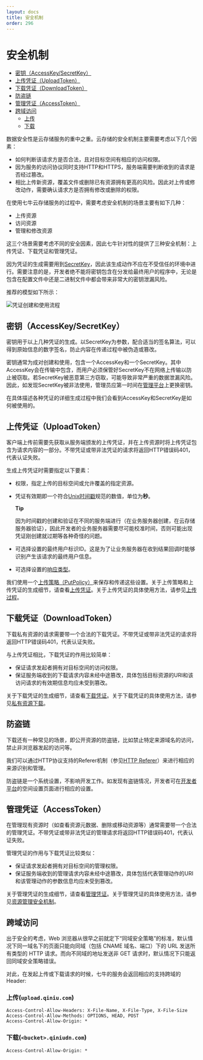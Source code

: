 ```yaml
---
layout: docs
title: 安全机制
order: 296
---
```


<a id="security"></a>
# 安全机制

- [密钥（AccessKey/SecretKey）](#aksk)
- [上传凭证（UploadToken）](#upload-token)
- [下载凭证（DownloadToken）](#download-token)
- [防盗链](#anti-leech)
- [管理凭证（AccessToken）](#accesstoken)
- [跨域访问](#cors-support)
    - [上传](#upload-cors)
	- [下载](#download-cors) 

数据安全性是云存储服务的重中之重。云存储的安全机制主要需要考虑以下几个因素：

- 如何判断该请求方是否合法，且对目标空间有相应的访问权限。
- 因为服务的访问协议同时支持HTTP和HTTPS，服务端需要判断收到的请求是否经过篡改。
- 相比上传新资源，覆盖文件或删除已有资源拥有更高的风险。因此对上传或修改动作，需要确认请求方是否拥有修改或删除的权限。

在使用七牛云存储服务的过程中，需要考虑安全机制的场景主要有如下几种：

- 上传资源
- 访问资源
- 管理和修改资源

这三个场景需要考虑不同的安全因素，因此七牛针对性的提供了三种安全机制：上传凭证、下载凭证和管理凭证。

因为凭证的生成需要用到[SecretKey](#aksk)，因此该生成动作不应在不受信任的环境中进行。需要注意的是，开发者绝不能将密钥包含在分发给最终用户的程序中，无论是包含在配置文件中还是二进制文件中都会带来非常大的密钥泄漏风险。

推荐的模型如下所示：

![凭证创建和使用流程](img/token.png)

<a id="aksk"></a>
## 密钥（AccessKey/SecretKey）

密钥用于以上几种凭证的生成。以SecretKey为参数，配合适当的签名算法，可以得到原始信息的数字签名，防止内容在传递过程中被伪造或篡改。

密钥通常为成对创建和使用，包含一个AccessKey和一个SecretKey。其中AccessKey会在传输中包含，而用户必须保管好SecretKey不在网络上传输以防止被窃取。若SecretKey被恶意第三方窃取，可能导致非常严重的数据泄漏风险。因此，如发现SecretKey被非法使用，管理员应第一时间在[管理平台](https://portal.qiniu.com)上更换密钥。

在具体描述各种凭证的详细生成过程中我们会看到AccessKey和SecretKey是如何被使用的。

<a id="upload-token"></a>
## 上传凭证（UploadToken）

客户端上传前需要先获取从服务端颁发的上传凭证，并在上传资源时将上传凭证包含为请求内容的一部分。不带凭证或带非法凭证的请求将返回HTTP错误码401，代表认证失败。

生成上传凭证时需要指定以下要素：

- 权限，指定上传的目标空间或允许覆盖的指定资源。
- 凭证有效期即一个符合[Unix时间戳](http://en.wikipedia.org/wiki/Unix_Time)规范的数值，单位为**秒**。

    **Tip**	

    因为时间戳的创建和验证在不同的服务端进行（在业务服务器创建，在云存储服务器验证），因此开发者的业务服务器需要尽可能校准时间，否则可能出现凭证刚创建就过期等各种奇怪的问题。
	
- 可选择设置的最终用户标识ID。这是为了让业务服务器在收到结果回调时能够识别产生该请求的最终用户信息。
- 可选择设置的[响应类型](/docs/v6/api/overview/up/upload-models/response-types.html)。

我们使用一个[上传策略（PutPolicy）](/docs/v6/api/reference/security/put-policy.html)来保存和传递这些设置。关于上传策略和上传凭证的生成细节，请查看[上传凭证](/docs/v6/api/reference/security/upload-token.html)。关于上传凭证的具体使用方法，请参见[上传过程](up/index.html)。

<a id="download-token"></a>
## 下载凭证（DownloadToken）

下载私有资源的请求需要带一个合法的下载凭证。不带凭证或带非法凭证的请求将返回HTTP错误码401，代表认证失败。

与上传凭证相比，下载凭证的作用比较简单：

- 保证请求发起者拥有对目标空间的访问权限。
- 保证服务端收到的下载请求内容未经中途篡改，具体包括目标资源的URI和该访问请求的有效期信息均应未受到篡改。

关于下载凭证的生成细节，请查看[下载凭证](/docs/v6/api/reference/security/download-token.html)。关于下载凭证的具体使用方法，请参见[私有资源下载](/docs/v6/api/overview/dn/security.html#download-private-resource)。

<a id="anti-leech"></a>
## 防盗链

下载还有一种常见的场景，即公开资源的防盗链，比如禁止特定来源域名的访问，禁止非浏览器发起的访问等。

我们可以通过HTTP协议支持的Referer机制（参见[HTTP Referer](http://en.wikipedia.org/wiki/Referrer)）来进行相应的来源识别和管理。

防盗链是一个系统设置，不影响开发工作。如发现有盗链情况，开发者可在[开发者平台](https://portal.qiniu.com/)的空间设置页面进行相应的设置。

<a id="accesstoken"></a>
## 管理凭证（AccessToken）

在管理现有资源时（如查看资源元数据、删除或移动资源等）通常需要带一个合法的管理凭证。不带凭证或带非法凭证的管理请求将返回HTTP错误码401，代表认证失败。

管理凭证的作用与下载凭证比较类似：

- 保证请求发起者拥有对目标空间的管理权限。
- 保证服务端收到的管理请求内容未经中途篡改，具体包括代表管理动作的URI和该管理动作的参数信息均应未受到篡改。

关于管理凭证的生成细节，请查看[管理凭证](/docs/v6/api/reference/security/access-token.html)。关于管理凭证的具体使用方法，请参见[资源管理安全机制](/docs/v6/api/overview/rs/security.html)。

<a id="cors-support"></a>
## 跨域访问

出于安全的考虑，Web 浏览器从很早之前就定下“同域安全策略”的标准，默认情况下同一域名下的页面只能向同域（包括 CNAME 域名、端口）下的 URL 发送所有类型的 HTTP 请求。而向不同域的地址发送非 GET 请求时，默认情况下只能返回同域安全策略错误。

对此，在发起上传或下载请求的时候，七牛的服务会返回相应的支持跨域的 Header:

<a id="upload-cors"></a>
### 上传(`upload.qiniu.com`)

	Access-Control-Allow-Headers: X-File-Name, X-File-Type, X-File-Size
	Access-Control-Allow-Methods: OPTIONS, HEAD, POST
	Access-Control-Allow-Origin: *

<a id="download-cors"></a>
### 下载(`<bucket>.qiniudn.com`)

	Access-Control-Allow-Origin: *
